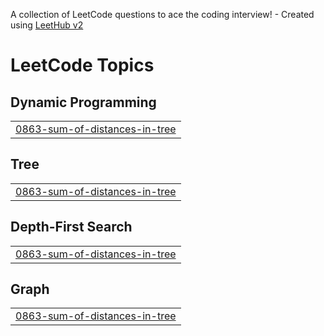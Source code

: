 A collection of LeetCode questions to ace the coding interview! - Created using [LeetHub v2](https://github.com/arunbhardwaj/LeetHub-2.0)
<!---LeetCode Topics Start-->
# LeetCode Topics
## Dynamic Programming
|  |
| ------- |
| [0863-sum-of-distances-in-tree](https://github.com/karshTD/Leetcode/tree/master/0863-sum-of-distances-in-tree) |
## Tree
|  |
| ------- |
| [0863-sum-of-distances-in-tree](https://github.com/karshTD/Leetcode/tree/master/0863-sum-of-distances-in-tree) |
## Depth-First Search
|  |
| ------- |
| [0863-sum-of-distances-in-tree](https://github.com/karshTD/Leetcode/tree/master/0863-sum-of-distances-in-tree) |
## Graph
|  |
| ------- |
| [0863-sum-of-distances-in-tree](https://github.com/karshTD/Leetcode/tree/master/0863-sum-of-distances-in-tree) |
<!---LeetCode Topics End-->
